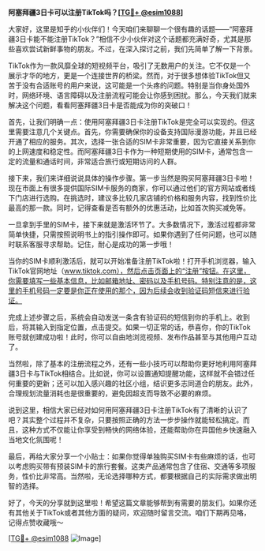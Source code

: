 **阿塞拜疆3日卡可以注册TikTok吗？[[TG💪+ @esim1088](https://t.me/s/esim1088)]**

大家好，这里是知乎的小伙伴们！今天咱们来聊聊一个很有趣的话题——“阿塞拜疆3日卡能不能注册TikTok？”相信不少小伙伴对这个话题都充满好奇，尤其是那些喜欢尝试新鲜事物的朋友。不过，在深入探讨之前，我们先简单了解一下背景。

TikTok作为一款风靡全球的短视频平台，吸引了无数用户的关注。它不仅是一个展示才华的地方，更是一个连接世界的桥梁。然而，对于很多想体验TikTok但又苦于没有合适账号的用户来说，这可能是一个头疼的问题。特别是当你身处国外时，网络环境、语言障碍以及注册流程可能会让你感到困扰。那么，今天我们就来解决这个问题，看看阿塞拜疆3日卡是否能成为你的突破口！

首先，让我们明确一点：使用阿塞拜疆3日卡注册TikTok是完全可以实现的。但这里需要注意几个关键点。首先，你需要确保你的设备支持国际漫游功能，并且已经开通了相应的服务。其次，选择一张合适的SIM卡非常重要，因为它直接关系到你的上网速度和稳定性。而阿塞拜疆3日卡作为一种短期使用的SIM卡，通常包含一定的流量和通话时间，非常适合旅行或短期访问的人群。

接下来，我们来详细说说具体的操作步骤。第一步当然是购买阿塞拜疆3日卡啦！现在市面上有很多提供国际SIM卡服务的商家，你可以通过他们的官方网站或者线下门店进行选购。在挑选时，建议多比较几家店铺的价格和服务内容，找到性价比最高的那一款。同时，记得查看是否有额外的优惠活动，比如首次购买减免等。

一旦拿到手里的SIM卡，接下来就是激活环节了。大多数情况下，激活过程都非常简单快捷，只需按照说明书上的指引操作即可。如果你遇到了任何问题，也可以随时联系客服寻求帮助。记住，耐心是成功的第一步哦！

当你的SIM卡顺利激活后，就可以开始准备注册TikTok啦！打开手机浏览器，输入TikTok官网地址（www.tiktok.com），然后点击页面上的“注册”按钮。在这里，你需要填写一些基本信息，比如邮箱地址、密码以及手机号码。特别注意的是，这里的手机号码一定要是你正在使用的那个，因为后续会收到验证码短信来进行验证。

完成上述步骤之后，系统会自动发送一条含有验证码的短信到你的手机上。收到后，将其输入到指定位置，点击提交。如果一切正常的话，恭喜你，你的TikTok账号就创建成功啦！此时，你可以自由地浏览视频、发布作品甚至与其他用户互动了。

当然啦，除了基本的注册流程之外，还有一些小技巧可以帮助你更好地利用阿塞拜疆3日卡与TikTok相结合。比如说，你可以设置通知提醒功能，这样就不会错过任何重要的更新；还可以加入感兴趣的社区小组，结识更多志同道合的朋友。此外，合理规划流量消耗也是很重要的，避免因超支而导致不必要的麻烦。

说到这里，相信大家已经对如何用阿塞拜疆3日卡注册TikTok有了清晰的认识了吧？其实整个过程并不复杂，只要按照正确的方法一步步操作就能轻松搞定。而且，这种方式不仅能让你享受到畅快的网络体验，还能帮助你在异国他乡快速融入当地文化氛围呢！

最后，再给大家分享一个小贴士：如果你觉得单独购买SIM卡有些麻烦的话，也可以考虑购买带有预装SIM卡的旅行套餐。这类产品通常包含了住宿、交通等多项服务，性价比非常高。当然啦，无论选择哪种方式，都要根据自己的实际需求做出明智的选择。

好了，今天的分享就到这里啦！希望这篇文章能够帮到有需要的朋友们。如果你还有其他关于TikTok或者其他方面的疑问，欢迎随时留言交流。咱们下期再见咯，记得点赞收藏哦～

[[TG💪+ @esim1088](https://t.me/s/esim1088) ![Image](https://i.postimg.cc/4NQfJmqS/Snipaste-2025-05-13-00-14-12.png)]